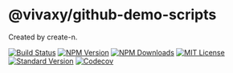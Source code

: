 # @vivaxy/github-demo-scripts

Created by create-n.

[![Build Status][travis-image]][travis-url]
[![NPM Version][npm-version-image]][npm-url]
[![NPM Downloads][npm-downloads-image]][npm-url]
[![MIT License][license-image]][license-url]
[![Standard Version][standard-version-image]][standard-version-url]
[![Codecov][codecov-image]][codecov-url]

[travis-image]: https://img.shields.io/travis/vivaxy/github-demo-scripts.svg?style=flat-square
[travis-url]: https://travis-ci.org/vivaxy/github-demo-scripts
[npm-version-image]: https://img.shields.io/npm/v/@vivaxy/github-demo-scripts.svg?style=flat-square
[npm-url]: https://www.npmjs.com/package/@vivaxy/github-demo-scripts
[npm-downloads-image]: https://img.shields.io/npm/dt/@vivaxy/github-demo-scripts.svg?style=flat-square
[license-image]: https://img.shields.io/npm/l/@vivaxy/github-demo-scripts.svg?style=flat-square
[license-url]: LICENSE
[standard-version-image]: https://img.shields.io/badge/release-standard%20version-brightgreen.svg?style=flat-square
[standard-version-url]: https://github.com/conventional-changelog/standard-version
[codecov-image]: https://img.shields.io/codecov/c/github/vivaxy/github-demo-scripts.svg?style=flat-square
[codecov-url]: https://codecov.io/gh/vivaxy/github-demo-scripts
